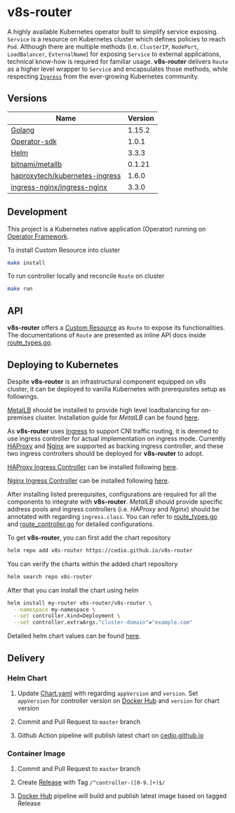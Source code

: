 # v8s-router
A highly available Kubernetes operator built to simplify service exposing. `Service` is a resource on Kubernetes cluster which defines policies to reach `Pod`. Although there are multiple methods (i.e. `ClusterIP`, `NodePort`, `LoadBalancer`, `ExternalName`) for exposing `Service` to external applications, technical know-how is required for familiar usage. **v8s-router** delivers `Route` as a higher level wrapper to `Service` and encapsulates those methods, while respecting [`Ingress`](https://kubernetes.io/docs/concepts/services-networking/ingress/) from the ever-growing Kubernetes community.

## Versions
| Name | Version |
|-|-|
| [Golang](https://golang.org/) | 1.15.2 |
| [Operator-sdk](https://github.com/operator-framework/operator-sdk) | 1.0.1 |
| [Helm](https://helm.sh/) | 3.3.3 |
| [bitnami/metallb](https://bitnami.com/stack/metallb-controller/helm) | 0.1.21 |
| [haproxytech/kubernetes-ingress](https://github.com/haproxytech/kubernetes-ingress) | 1.6.0 |
| [ingress-nginx/ingress-nginx](https://github.com/kubernetes/ingress-nginx) | 3.3.0 |

## Development
This project is a Kubernetes native application (Operator) running on [Operator Framework](https://sdk.operatorframework.io/).

To install Custom Resource into cluster
```bash
make install
```

To run controller locally and reconcile `Route` on cluster
```bash
make run
```

## API
**v8s-router** offers a [Custom Resource](https://kubernetes.io/docs/concepts/extend-kubernetes/api-extension/custom-resources/) as `Route` to expose its functionalities. The documentations of `Route` are presented as inline API docs inside [route_types.go](api/v1beta1/route_types.go).

## Deploying to Kubernetes
Despite **v8s-router** is an infrastructural component equipped on v8s cluster, it can be deployed to vanilla Kubernetes with prerequisites setup as followings.

[MetalLB](https://metallb.universe.tf) should be installed to provide high level loadbalancing for on-premises cluster. Installation guide for *MetalLB* can be found [here](https://metallb.universe.tf/installation/).

As **v8s-router** uses [Ingress](https://kubernetes.io/docs/concepts/services-networking/ingress/) to support CNI traffic routing, it is deemed to use ingress controller for actual implementation on ingress mode. Currently [HAProxy](https://github.com/haproxytech/kubernetes-ingress) and [Nginx](https://github.com/kubernetes/ingress-nginx) are supported as backing ingress controller, and these two ingress controllers should be deployed for **v8s-router** to adopt. 

[HAProxy Ingress Controller](https://github.com/haproxytech/kubernetes-ingress) can be installed following [here](https://www.haproxy.com/documentation/kubernetes/latest/installation/kubernetes/). 

[Nginx Ingress Controller](https://github.com/kubernetes/ingress-nginx) can be installed following [here](https://kubernetes.github.io/ingress-nginx/deploy/).

After installing listed prerequisites, configurations are required for all the components to integrate with **v8s-router**. *MetalLB* should provide specific address pools and ingress controllers (i.e. *HAProxy* and *Nginx*) should be annotated with regarding `ingress.class`. You can refer to [route_types.go](api/v1beta1/route_types.go) and [route_controller.go](controllers/route_controller.go) for detailed configurations.

To get **v8s-router**, you can first add the chart repository
```bash
helm repo add v8s-router https://cedio.github.io/v8s-router
```

You can verify the charts within the added chart repository
```bash
helm search repo v8s-router
```

After that you can install the chart using helm
```bash
helm install my-router v8s-router/v8s-router \
  --namespace my-namespace \
  --set controller.kind=Deployment \
  --set controller.extraArgs."cluster-domain"="example.com"
```

Detailed helm chart values can be found [here](https://github.com/cedio/v8s-router/blob/master/charts/v8s-router/values.yaml).

## Delivery
### Helm Chart
1. Update [Chart.yaml](charts/v8s-router/Chart.yaml) with regarding `appVersion` and `version`. Set `appVersion` for controller version on [Docker Hub](https://hub.docker.com/r/cedio/v8s-router) and `version` for chart version

2. Commit and Pull Request to `master` branch

3. Github Action pipeline will publish latest chart on [cedio.github.io](https://cedio.github.io/v8s-router/index.yaml)

### Container Image
1. Commit and Pull Request to `master` branch

2. Create [Release](https://github.com/cedio/v8s-router/releases) with Tag `/^controller-([0-9.]+)$/`

3. [Docker Hub](https://hub.docker.com/r/cedio/v8s-router) pipeline will build and publish latest image based on tagged Release